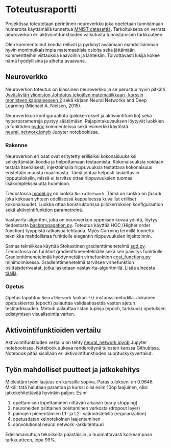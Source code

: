 # Toteutusraportti

Projektissa toteutetaan perintinen neuroverkko joka opetetaan tunnistmaan numeroita käyttämällä tunnettua [MNIST datasettiä](https://en.wikipedia.org/wiki/MNIST_database). Tarkoituksena on verrata neuroverkon eri aktivointifunktioiden vaikutusta tunnistamisen tarkkuuteen.

Olen kommentoinut koodia reilusti ja pyrkinyt avaamaan mahdollisimman hyvin monimutkaisimpia matemaattisia osioita sekä jättämään kommentteihin viittauksia kaavoihin ja lähteisiin. Toivottavasti lukija kokee nämä hyödyllisinä ja aihetta avaavana.

## Neuroverkko

Neuroverkon toteutus on klassinen neuroverkko ja se perustuu hyvin pitkälti [Jyväskylän yliopiston Johdatus tekoälyn matematiikkaan -kurssin monisteen kappaleeseen 2](https://tim.jyu.fi/view/143092#keinotekoiset-neuroverkot-artificial-neural-networks) sekä kirjaan Neural Networks and Deep Learning (Michael A. Nielsen, 2015).

Neuroverkkon konfiguraatiota (piilokerrokset ja aktivointifunktio) sekä hyperparametrejä pystyy säätämään. Rajapintakuvauksen löytyvät luokkien ja funktiden [pydoc](https://docs.python.org/3/library/pydoc.html) kommenteissa sekä esimerkki käytöstä [neural_network.ipnyb](src/neural_network.ipynb) Jupyter notebookissa.

### Rakenne

Neuroverkon eri osat ovat eritytetty erillisiksi kokonaisuuksiksi selkiyttämään koodia ja helpottamaan testaamista. Kokonaisuuksia voidaan testata itsenäisesti, injektoimalla riippuvuuksia testattava kokonaisuus eristetään muusta maailmasta. Tämä johtaa helposti laskettaviin lopputuloksiin, missä ei tarvitse ottaa riippuvuuksien tuomaa lisäkompleksisuutta huomioon.

Tiedostossa [model.py](src/model.py) on luokka `NeuralNetwork`. Tämä on luokka on *fasadi*  joka kokoaan yhteen edellisessä kappaleessa kuvaillut erilliset kokonaisuudet. Luokka ottaa konstruktorissa piilokerroksien konfiguraation sekä [aktivointifunktion](src/activation_functions.ipynb) parametreinä.

Vastavirta-algoritmi, joka on neuroverkon oppmisen kovaa ydintä, löytyy tiedostosta [backpropagation.py](src/backpropagation.py). Toteutus käyttää HOC (Higher order function) tyyppistä ratkaisua tehtaana. Myös Currying termillä tunnettu tekniikka mahdollistaa funktiolle elegantin riippuvuuksien injektoinnin.

Samaa tekniikkaa käyttää Stokastinen gradienttimenetelmä [sgd.py](src/sgd.py). Tiedostossa on funktiot gradienttimenetelmälle sekä sen päivitys funktiolle. Gradienttimenetelmää hyödynnetään virhefunktion [cost_functions.py](src/cost_functions.py) minimoimisessa. Gradienttimenetelmä tarvitsee virhefunktion osittaisderivaatat, jotka lasketaan vastavirta-algoritmillä. Lisää aiheesta [täällä](https://tim.jyu.fi/view/143092#neuroverkon-opettaminen).

### Opetus

Opetus tapahtuu `NeuralNetwork` luokan `fit` instanssimetodilla. Jokainen opetuskierros (epoch) palauttaa validaatiosettiä vasten ajetun testitarkkuuden. Metodi palauttaa listan tupleja (epoch, tarkkuus) opetuksen edistymisen visualisointia varten.

## Aktivointifunktioiden vertailu

Aktivointifunktioden vertailu on tehty [neural_network.ipynb](src/neural_network.ipynb) Jupyter notebookissa. Notebook aukeaa renderöitynä tulosten kanssa Githubissa. Notebook pitää sisällään eri aktivointifunktioden suorituskykyvertailut.

## Työn mahdolliset puutteet ja jatkokehitys

Mielestäni työni laajuus on kurssille sopiva. Paras tulokseni on 0.9646. Mikäli tätä halutaan parantaa ja kurssi olisi esim 10op laajuinen, olisi jatkokehitettävää hyvinkin paljon. Esim:
1. opettamisen lopettaminen riittävän aikaisin (early stopping)
1. neuroneiden osittainen poistaminen verkosta (dropout layer)
1. painojen pienentämien L1- ja L2- säännöstelyllä (regularization)
1. opetusdatan keinotekoinen laajentaminen
1. convolutional neural network -arkkitehtuuri

Edellämainuttuja tekniikoita päästäisiin jo huomattavasti korkeampaan tarkkuutteen, jopa 99%.